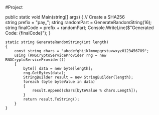 #Project

public static void Main(string[] args)
    {
        // Create a SHA256   
        string prefix = "pay_";
        string randomPart = GenerateRandomString(16);
        string finalCode = prefix + randomPart;
        Console.WriteLine($"Generated Code: {finalCode}");
    }
    
    static string GenerateRandomString(int length)
    {
        const string chars = "abcdefghijklmnopqrstuvwxyz0123456789";
        using (RNGCryptoServiceProvider rng = new RNGCryptoServiceProvider())
        {
            byte[] data = new byte[length];
            rng.GetBytes(data);
            StringBuilder result = new StringBuilder(length);
            foreach (byte byteValue in data)
            {
                result.Append(chars[byteValue % chars.Length]);
            }
            return result.ToString();
        }
    }
